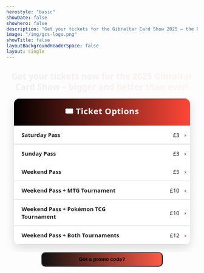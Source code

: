 ```yaml
---
herostyle: "basic"
showDate: false
showhero: false
description: "Get your tickets for the Gibraltar Card Show 2025 — the Rock’s premier trading card and TCG event."
image: "/img/gcs-logo.png"
showTitle: false
layoutBackgroundHeaderSpace: false
layout: single
---
```


<!DOCTYPE html>
<html lang="en">
<head>
<meta charset="UTF-8">
<meta property="og:title" content="Gibraltar Card Show 2025 Tickets">
<meta name="description" content="Join us at the Gibraltar Card Show 2025 — the Rock’s biggest TCG and trading card event. Buy tickets now for tournaments, trade nights, and a safe, family‑friendly community.">
<meta name="viewport" content="width=device-width, initial-scale=1.0">

<style>
/* Intro headline */
.ticket-intro {
  font-family: 'Segoe UI','Helvetica Neue',sans-serif;
  font-size: 1.4rem;
  font-weight: 700;
  text-align: center;
  line-height: 1.25;
  margin: 1.2rem auto 1.6rem;
  max-width: 800px;
  background: linear-gradient(90deg,#000,#fd4736);
  -webkit-background-clip: text;
  -webkit-text-fill-color: transparent;
  animation: fadeInUp 2s ease-out;
}
.ticket-intro span,
.ticket-intro em { color:#fd4736; font-style:normal; }
@keyframes fadeInUp { from{opacity:0;transform:translateY(10px);} to{opacity:1;transform:translateY(0);} }
html.dark .ticket-intro {
  background: linear-gradient(90deg,#fff,#fd7366);
  -webkit-background-clip:text;
  -webkit-text-fill-color:transparent;
}

/* Table wrapper */
.ticket-table-wrapper {
  text-align:center;
  padding:0 20px 20px;
  overflow-x:auto;
  -webkit-overflow-scrolling:touch;
}

/* Ticket table */
.ticket-table {
  display:table;
  width:100%;
  table-layout:fixed;
  border-collapse:collapse;
  margin:0 auto;
  font-family:'Segoe UI','Helvetica Neue',sans-serif;
  font-size:1.05em;
  color:#222;
  background:#ffffffcc;
  backdrop-filter:blur(6px);
  box-shadow:0 8px 24px rgba(0,0,0,0.15);
  border-radius:14px;
  overflow:hidden;
}
.ticket-table col.col-label { width:75%; }
.ticket-table col.col-price { width:25%; }

.ticket-table td { padding:14px 20px; }
.ticket-table .header {
  font-size:1.5em;
  font-weight:700;
  padding:16px 20px;
  text-align:center;
  letter-spacing:0.5px;
  color:#fff;
  white-space:nowrap;
}
.ticket-table .label { font-weight:600; }
.ticket-table .price { text-align:right; font-weight:500; white-space:nowrap; padding-right:28px; }
.ticket-table .divider td { border-bottom:1px solid #ccc; }

/* Hover rows */
.ticket-option { cursor:pointer; transition:all 0.2s ease; }
.ticket-option td { position:relative; }
.ticket-option:hover {
  background-color:rgba(253,71,54,0.08);
  transform:scale(1.01);
  box-shadow:0 2px 6px rgba(0,0,0,0.15);
}
.ticket-option:hover .label,
.ticket-option:hover .price { color:#fd4736; }
.ticket-option td:last-child::after {
  content:"›";
  margin-left:8px;
  color:#fd4736;
  font-weight:bold;
  position:absolute;
  right:10px;
}

/* Dark mode */
html.dark .ticket-table {
  color:#fff !important;
  background:rgba(20,20,20,0.6) !important;
  box-shadow:0 8px 24px rgba(0,0,0,0.4);
}
html.dark .ticket-table .header,
html.dark .ticket-table td { color:#fff !important; }
html.dark .ticket-table .divider td { border-bottom-color:rgba(255,255,255,0.18) !important; }
html.dark .ticket-option:hover { background-color:rgba(253,71,54,0.2); }
html.dark .ticket-option:hover .label,
html.dark .ticket-option:hover .price { color:#fd7366; }

/* Mobile tweaks */
@media (max-width:480px){
  .ticket-table td { padding:12px 14px; font-size:0.98em; }
  .ticket-table .header { font-size:1.25em; padding:14px; white-space:normal; }
  .ticket-table .label { white-space:normal; word-break:break-word; hyphens:auto; }
  .ticket-table col.col-label { width:72%; }
  .ticket-table col.col-price { width:28%; }
}
</style>
</head>

<body>

<h2 class="ticket-intro">
  <span>Get your tickets now</span> for the 
  <strong>2025 Gibraltar Card Show</strong> – 
  <em>bigger and better than ever!</em>
</h2>

<!-- Ticket Table -->
<div class="ticket-table-wrapper">
  <table class="ticket-table">
    <colgroup>
      <col class="col-label">
      <col class="col-price">
    </colgroup>
    <tr style="background:linear-gradient(90deg,#000 0%,#fd4736 100%);">
      <td class="header" colspan="2">🎟️ Ticket Options</td>
    </tr>
    <!-- Day Passes -->
    <tr class="divider ticket-option" data-service="Saturday Pass" data-amount="3">
      <td class="label">Saturday Pass</td><td class="price">£3</td>
    </tr>
    <tr class="ticket-option" data-service="Sunday Pass" data-amount="3">
      <td class="label">Sunday Pass</td><td class="price">£3</td>
    </tr>

  <!-- Weekend Pass -->
  <tr class="divider ticket-option" data-service="Weekend Pass" data-amount="5">
    <td class="label">Weekend Pass</td><td class="price">£5</td>
  </tr>

  <!-- Tournament Packages -->
  <tr class="divider ticket-option" data-service="Weekend Pass + MTG Tournament" data-amount="10">
    <td class="label">Weekend Pass + MTG Tournament</td><td class="price">£10</td>
  </tr>
  <tr class="divider ticket-option" data-service="Weekend Pass + Pokémon TCG Tournament" data-amount="10">
    <td class="label">Weekend Pass + Pokémon TCG Tournament</td><td class="price">£10</td>
  </tr>
  <tr class="divider ticket-option" data-service="Weekend Pass + Both Tournaments" data-amount="12">
    <td class="label">Weekend Pass + Both Tournaments</td><td class="price">£12</td>
  </tr>
</table>
</div>

<!-- Promo CTA -->
<div style="text-align:center; margin-bottom:12px;">
  <button id="promoBtn" class="ticket-btn" style="max-width:320px; width:100%; margin:0 auto; padding:0.6rem 1rem; background:linear-gradient(to right,#111,#ff5a45); border-radius:10px; font-weight:600;">Got a promo code?</button>
</div>

<!-- Promo Modal (enter code) -->
<div id="promoModal" style="display:none; position:fixed; inset:0; z-index:10000; background:rgba(0,0,0,0.6); backdrop-filter:blur(4px); align-items:center; justify-content:center;">
  <div style="background:#ffffffcc; margin:0 auto; padding:18px; border-radius:12px; width:92%; max-width:420px; position:relative;">
    <button id="closePromoModal" style="position:absolute; right:12px; top:10px; border:none; background:none; font-size:1.4rem; cursor:pointer;">&times;</button>
    <h3 style="margin:0 0 8px;">Have a promo code?</h3>
    <p style="margin:0 0 12px;">Enter your promo code below to claim your ticket.</p>
    <input id="promoInput" type="text" placeholder="Enter promo code" style="width:100%; padding:10px; border-radius:8px; border:1px solid #ddd;" />
    <div style="margin-top:12px; display:flex; gap:8px; justify-content:flex-end;">
      <button id="promoCancel" style="padding:8px 12px; background:#eee; border-radius:8px;">Cancel</button>
      <button id="promoSubmit" style="padding:8px 12px; background:linear-gradient(to right,#111,#ff5a45); color:#fff; border-radius:8px;">Apply</button>
    </div>
    <div id="promoError" style="color:#a00; margin-top:10px; display:none;"></div>
  </div>
</div>

<!-- Promo Details Modal (name + email) -->
<div id="promoDetailsModal" style="display:none; position:fixed; inset:0; z-index:10001; background:rgba(0,0,0,0.6); backdrop-filter:blur(4px); align-items:center; justify-content:center;">
  <div style="background:#ffffffcc; margin:0 auto; padding:18px; border-radius:12px; width:92%; max-width:420px; position:relative;">
    <button id="closePromoDetailsModal" style="position:absolute; right:12px; top:10px; border:none; background:none; font-size:1.4rem; cursor:pointer;">&times;</button>
    <h3 style="margin:0 0 8px;">Claim your ticket</h3>
    <p style="margin:0 0 12px;">Please provide your name and email so we can reserve your ticket.</p>
    <form id="promoDetailsForm">
      <label style="display:block; margin-bottom:8px;"><span style="display:block; font-size:0.9rem;">Your name</span><input name="name" type="text" required style="width:100%; padding:10px; border-radius:8px; border:1px solid #ddd;"/></label>
      <label style="display:block; margin-bottom:8px;"><span style="display:block; font-size:0.9rem;">Your email</span><input name="email" type="email" required style="width:100%; padding:10px; border-radius:8px; border:1px solid #ddd;"/></label>
      <input type="hidden" name="service" value="Weekend Pass + MTG Tournament" />
      <div style="margin-top:8px; display:flex; gap:8px; justify-content:flex-end;">
        <button type="button" id="promoDetailsCancel" style="padding:8px 12px; background:#eee; border-radius:8px;">Cancel</button>
        <button type="submit" id="promoDetailsSubmit" style="padding:8px 12px; background:linear-gradient(to right,#0b7,#0a9); color:#fff; border-radius:8px;">Claim ticket</button>
      </div>
      <div id="promoDetailsMsg" style="margin-top:10px; display:none; font-size:0.95rem;"></div>
    </form>
  </div>
</div>

<!-- Modal Overlay -->
<div id="paymentModal" style="
  display:none; position:fixed; z-index:9999; inset:0;
  background:rgba(0,0,0,0.6); backdrop-filter:blur(4px);
">
  <div style="
    background:#ffffffcc; backdrop-filter:blur(8px);
    margin:5% auto; padding:20px 30px; border-radius:14px;
    width:90%; max-width:420px; font-family:'Segoe UI','Helvetica Neue',sans-serif;
    box-shadow:0 8px 24px rgba(0,0,0,0.3); position:relative;
  ">
    <span id="closePaymentModal" style="position:absolute; top:10px; right:14px; font-size:1.5em; cursor:pointer; color:#333;">&times;</span>
    <div class="w-full max-w-sm text-sm">
      {{< payment-form >}}
    </div>
  </div>
</div>

<script>
document.addEventListener('DOMContentLoaded', () => {
  const modal = document.getElementById('paymentModal');
  const closeBtn = document.getElementById('closePaymentModal');
  const formHeading = document.getElementById('formHeading');
  const serviceInput = document.getElementById('service');

  // Promo elements
  const promoBtn = document.getElementById('promoBtn');
  const promoModal = document.getElementById('promoModal');
  const closePromoModal = document.getElementById('closePromoModal');
  const promoCancel = document.getElementById('promoCancel');
  const promoSubmit = document.getElementById('promoSubmit');
  const promoInput = document.getElementById('promoInput');
  const promoError = document.getElementById('promoError');

  const promoDetailsModal = document.getElementById('promoDetailsModal');
  const closePromoDetailsModal = document.getElementById('closePromoDetailsModal');
  const promoDetailsForm = document.getElementById('promoDetailsForm');
  const promoDetailsCancel = document.getElementById('promoDetailsCancel');
  const promoDetailsMsg = document.getElementById('promoDetailsMsg');

  function openPaymentModalFor(service) {
    // Reset widget + show form
    if (typeof resetSumUpWidget === 'function') resetSumUpWidget();

    // Set service + heading
    if (serviceInput) serviceInput.value = service;
    if (formHeading) formHeading.textContent = `🎟️ ${service}`;

    modal.style.display = 'block';
  }

  function closePaymentModal() {
    modal.style.display = 'none';
    if (typeof resetSumUpWidget === 'function') resetSumUpWidget();
  }

  // Hook up ticket rows
  document.querySelectorAll('.ticket-option').forEach(row => {
    row.addEventListener('click', () => {
      openPaymentModalFor(row.dataset.service);
    });
  });

  // Close handlers
  closeBtn.addEventListener('click', closePaymentModal);
  window.addEventListener('click', e => { if (e.target === modal) closePaymentModal(); });

  // Promo handlers
  function showPromoModal() {
    promoInput.value = '';
    promoError.style.display = 'none';
    promoModal.style.display = 'flex';
    promoModal.style.alignItems = 'center';
    promoModal.style.justifyContent = 'center';
    promoInput.focus();
  }
  function hidePromoModal() {
    promoModal.style.display = 'none';
  }
  function showPromoDetailsModal() {
    promoDetailsForm.reset();
    promoDetailsMsg.style.display = 'none';
    promoDetailsModal.style.display = 'flex';
    promoDetailsModal.style.alignItems = 'center';
    promoDetailsModal.style.justifyContent = 'center';
    promoDetailsForm.querySelector('input[name="name"]').focus();
  }
  function hidePromoDetailsModal() {
    promoDetailsModal.style.display = 'none';
  }

  promoBtn.addEventListener('click', showPromoModal);
  closePromoModal.addEventListener('click', hidePromoModal);
  promoCancel.addEventListener('click', hidePromoModal);
  window.addEventListener('click', e => { if (e.target === promoModal) hidePromoModal(); });

  closePromoDetailsModal.addEventListener('click', hidePromoDetailsModal);
  promoDetailsCancel.addEventListener('click', hidePromoDetailsModal);
  window.addEventListener('click', e => { if (e.target === promoDetailsModal) hidePromoDetailsModal(); });

  // Validate promo code
  promoSubmit.addEventListener('click', (e) => {
    e.preventDefault();
    const code = (promoInput.value || '').trim();
    if (!code) {
      promoError.textContent = 'Please enter a promo code.';
      promoError.style.display = 'block';
      return;
    }
    if (code.toUpperCase() === 'CONVIVENCIAMTG') {
      // proceed to collect details
      hidePromoModal();
      showPromoDetailsModal();
    } else {
      promoError.textContent = 'Invalid promo code.';
      promoError.style.display = 'block';
    }
  });

  // Handle promo details submission
  promoDetailsForm.addEventListener('submit', async (ev) => {
    ev.preventDefault();
    promoDetailsMsg.style.display = 'none';
    const formData = Object.fromEntries(new FormData(promoDetailsForm).entries());
    const payload = {
      name: formData.name,
      email: formData.email,
      service: 'Weekend Pass + MTG Tournament',
      quantity: 1,
      privacyConsent: true,
      marketingConsent: false,
      promoCode: 'CONVIVENCIAMTG'
    };

    try {
      promoDetailsMsg.textContent = 'Processing...';
      promoDetailsMsg.style.display = 'block';

      // Try redeem endpoint first (worker should implement /redeem-promo to mark DB and optionally create a checkout)
      const redeemRes = await fetch('https://payment-worker.ncalamaro.workers.dev/redeem-promo', {
        method: 'POST',
        headers: { 'Content-Type': 'application/json' },
        body: JSON.stringify(payload)
      });

      if (redeemRes.ok) {
        const data = await redeemRes.json();
        promoDetailsMsg.style.color = '#088';
        promoDetailsMsg.textContent = data.message || 'Promo redeemed — ticket reserved. Check your email for confirmation.';
        // Close modal and redirect to thank you
        setTimeout(() => { hidePromoDetailsModal(); window.location.href = '/tickets/thank-you/'; }, 1200);
        return;
      }

      // Fallback: create a normal checkout (worker will create PENDING payment row)
      const fallbackRes = await fetch('https://payment-worker.ncalamaro.workers.dev/create-checkout', {
        method: 'POST',
        headers: { 'Content-Type': 'application/json' },
        body: JSON.stringify(payload)
      });
      const fallbackData = await fallbackRes.json();
      if (fallbackData.checkout_id) {
        promoDetailsMsg.style.color = '#088';
        promoDetailsMsg.textContent = 'Promo accepted — created a checkout. You will be redirected to complete the process.';
        // Open payment modal for user to complete payment (in case worker expects SumUp flow)
        hidePromoDetailsModal();
        openPaymentModalFor(payload.service);
        // prefill service and try to mount widget if checkout_id available via global mountSumUpWidget function
        if (typeof mountSumUpWidget === 'function') {
          mountSumUpWidget(fallbackData.checkout_id);
        }
      } else {
        promoDetailsMsg.style.color = '#a00';
        promoDetailsMsg.textContent = fallbackData.error || 'Unable to redeem promo at this time.';
      }
    } catch (err) {
      promoDetailsMsg.style.color = '#a00';
      promoDetailsMsg.textContent = 'Network error while redeeming promo. Please try again.';
      console.error('Promo redeem error:', err);
    }
  });

});
</script>

</body>
</html>
